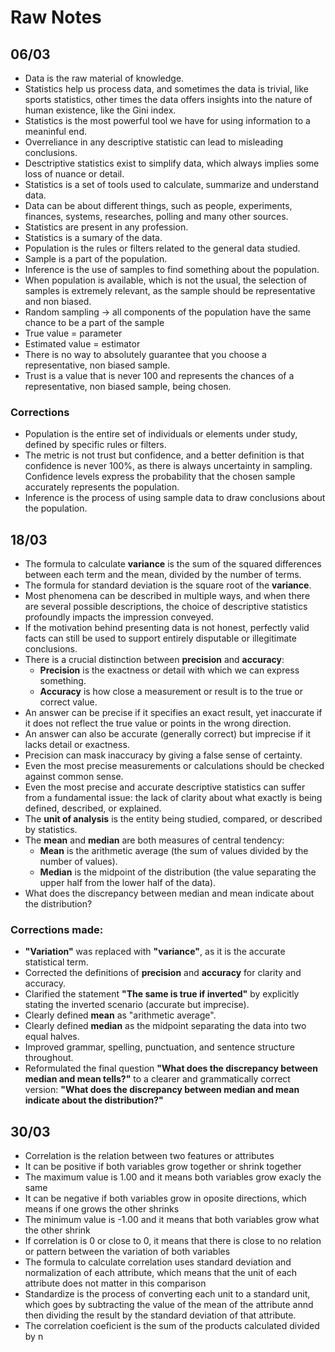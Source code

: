 # Raw Notes

## 06/03

- Data is the raw material of knowledge.
- Statistics help us process data, and sometimes the data is trivial, like sports statistics, other times the data offers insights into the nature of human existence, like the Gini index.
- Statistics is the most powerful tool we have for using information to a meaninful end.
- Overreliance in any descriptive statistic can lead to misleading conclusions.
- Desctriptive statistics exist to simplify data, which always implies some loss of nuance or detail.
- Statistics is a set of tools used to calculate, summarize and understand data.
- Data can be about different things, such as people, experiments, finances, systems, researches, polling and many other sources.
- Statistics are present in any profession.
- Statistics is a sumary of the data.
- Population is the rules or filters related to the general data studied.
- Sample is a part of the population.
- Inference is the use of samples to find something about the population.
- When population is available, which is not the usual, the selection of samples is extremely relevant, as the sample should be representative and non biased.
- Random sampling -> all components of the population have the same chance to be a part of the sample
- True value = parameter
- Estimated value = estimator
- There is no way to absolutely guarantee that you choose a representative, non biased sample.
- Trust is a value that is never 100 and represents the chances of a representative, non biased sample, being chosen.

### Corrections

- Population is the entire set of individuals or elements under study, defined by specific rules or filters.
- The metric is not trust but confidence, and a better definition is that confidence is never 100%, as there is always uncertainty in sampling. Confidence levels express the probability that the chosen sample accurately represents the population.
- Inference is the process of using sample data to draw conclusions about the population.

## 18/03

- The formula to calculate **variance** is the sum of the squared differences between each term and the mean, divided by the number of terms.
- The formula for standard deviation is the square root of the **variance**.
- Most phenomena can be described in multiple ways, and when there are several possible descriptions, the choice of descriptive statistics profoundly impacts the impression conveyed.
- If the motivation behind presenting data is not honest, perfectly valid facts can still be used to support entirely disputable or illegitimate conclusions.
- There is a crucial distinction between **precision** and **accuracy**:
  - **Precision** is the exactness or detail with which we can express something.
  - **Accuracy** is how close a measurement or result is to the true or correct value.
- An answer can be precise if it specifies an exact result, yet inaccurate if it does not reflect the true value or points in the wrong direction.
- An answer can also be accurate (generally correct) but imprecise if it lacks detail or exactness.
- Precision can mask inaccuracy by giving a false sense of certainty.
- Even the most precise measurements or calculations should be checked against common sense.
- Even the most precise and accurate descriptive statistics can suffer from a fundamental issue: the lack of clarity about what exactly is being defined, described, or explained.
- The **unit of analysis** is the entity being studied, compared, or described by statistics.
- The **mean** and **median** are both measures of central tendency:
  - **Mean** is the arithmetic average (the sum of values divided by the number of values).
  - **Median** is the midpoint of the distribution (the value separating the upper half from the lower half of the data).
- What does the discrepancy between median and mean indicate about the distribution?

### Corrections made:

- **"Variation"** was replaced with **"variance"**, as it is the accurate statistical term.
- Corrected the definitions of **precision** and **accuracy** for clarity and accuracy.
- Clarified the statement **"The same is true if inverted"** by explicitly stating the inverted scenario (accurate but imprecise).
- Clearly defined **mean** as "arithmetic average".
- Clearly defined **median** as the midpoint separating the data into two equal halves.
- Improved grammar, spelling, punctuation, and sentence structure throughout.
- Reformulated the final question **"What does the discrepancy between median and mean tells?"** to a clearer and grammatically correct version: **"What does the discrepancy between median and mean indicate about the distribution?"**

## 30/03

- Correlation is the relation between two features or attributes
- It can be positive if both variables grow together or shrink together
- The maximum value is 1.00 and it means both variables grow exacly the same
- It can be negative if both variables grow in oposite directions, which means if one grows the other shrinks
- The minimum value is -1.00 and it means that both variables grow what the other shrink
- If correlation is 0 or close to 0, it means that there is close to no relation or pattern between the variation of both variables
- The formula to calculate correlation uses standard deviation and normalization of each attribute, which means that the unit of each attribute does not matter in this comparison
- Standardize is the process of converting each unit to a standard unit, which goes by subtracting the value of the mean of the attribute annd then dividing the result by the standard deviation of that attribute.
- The correlation coeficient is the sum of the products calculated divided by n
